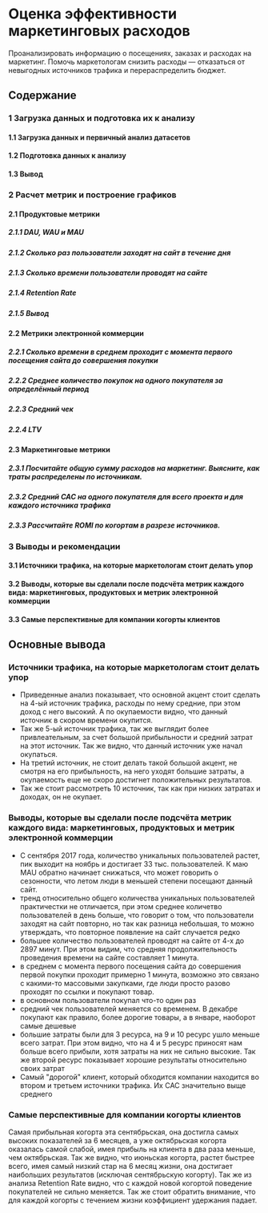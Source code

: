 # Оценка эффективности маркетинговых расходов
Проанализировать информацию о посещениях, заказах и расходах на маркетинг. Помочь маркетологам снизить расходы — отказаться от невыгодных источников трафика и перераспределить бюджет.
## Содержание
### 1  Загрузка данных и подготовка их к анализу
#### 1.1  Загрузка данных и первичный анализ датасетов
#### 1.2  Подготовка данных к анализу
#### 1.3  Вывод
### 2  Расчет метрик и построение графиков
#### 2.1  Продуктовые метрики
##### 2.1.1  DAU, WAU и MAU
##### 2.1.2  Сколько раз пользователи заходят на сайт в течение дня
##### 2.1.3  Сколько времени пользователи проводят на сайте
##### 2.1.4  Retention Rate
##### 2.1.5  Вывод
#### 2.2  Метрики электронной коммерции
##### 2.2.1  Cколько времени в среднем проходит с момента первого посещения сайта до совершения покупки
##### 2.2.2  Cреднее количество покупок на одного покупателя за определённый период
##### 2.2.3  Средний чек
##### 2.2.4  LTV
#### 2.3  Маркетинговые метрики
##### 2.3.1  Посчитайте общую сумму расходов на маркетинг. Выясните, как траты распределены по источникам.
##### 2.3.2  Cредний CAC на одного покупателя для всего проекта и для каждого источника трафика
##### 2.3.3  Рассчитайте ROMI по когортам в разрезе источников.
### 3  Выводы и рекомендации
#### 3.1  Источники трафика, на которые маркетологам стоит делать упор
#### 3.2  Выводы, которые вы сделали после подсчёта метрик каждого вида: маркетинговых, продуктовых и метрик электронной коммерции
#### 3.3  Cамые перспективные для компании когорты клиентов
## Основные вывода
### Источники трафика, на которые маркетологам стоит делать упор
* Приведенные анализ показывает, что основной акцент стоит сделать на 4-ый источник трафика, расходы по нему средние, при этом доход с него высокий. А по окупаемости видно, что данный источник в скором времени окупится.
* Так же 5-ый источник трафика, так же выглядит более привлеательным, за счет большой прибыльности и средний затрат на этот источник. Так же видно, что данный источник уже начал окупаться. 
* На третий источник, не стоит делать такой большой акцент, не смотря на его прибыльность, на него уходят большие затраты, а окупаемость еще не скоро достигнет положительных результатов. 
* Так же стоит рассмотреть 10 источник, так как при низких затратах и доходах, он не окупает.
### Выводы, которые вы сделали после подсчёта метрик каждого вида: маркетинговых, продуктовых и метрик электронной коммерции
* С сентября 2017 года, количество уникальных пользователей растет, пик выходит на ноябрь и достигает 33 тыс. пользователей. К маю МАU обратно начинает снижаться, что может говорить о сезонности, что летом люди в меньшей степени посещают данный сайт.
*  тренд относительно общего количества уникальных пользователей практичестки не отличается, при этом среднее количетво пользователей в день больше, что говорит о том, что пользователи заходят на сайт повторно, но так как разница небольшая, то можно утверждать, что повторное появление на сайт случается редко
* большее количество пользователей проводят на сайте от 4-х до 2897 минут. При этом видим, что средняя продолжительность проведения времени на сайте составляет 1 минута.
* в среднем с момента первого посещения сайта до совершения первой покупки проходит примерно 1 минута, возможно это связано с какими-то массовыми закупками, где люди просто разово проходят по ссылки и покупают товар.
* в основном пользователи покупал что-то один раз
* средний чек пользователей меняется со временем. В декабре покупают как правило, более дорогие товары, а в январе, наоборот самые дешевые
*  большие затраты были для 3 ресурса, на 9 и 10 ресурс ушло меньше всего затрат. При этом видно, что на 4 и 5 ресурс приносят нам больше всего прибыли, хотя затраты на них не сильно высокие. Так же второй ресурс показывает хорошие результаты относительно своих затрат
* Самый "дорогой" клиент, который обходится компании находится во втором и третьем источники трафика. Их САС значительно выще среднего
### Cамые перспективные для компании когорты клиентов
Самая прибыльная когорта эта сентябрьская, она достигла самых высоких показателей за 6 месяцев, а уже октябрьская когорта оказалась самой слабой, имея прибыль на клиента в два раза меньше, чем октябрьская. Так же видно, что июньская когорта, растет быстрее всего, имея самый низкий стар на 6 месяц жизни, она достигает наибольших результатов (исключая сентябрьскую когорту). Так же из анализа Retention Rate видно, что с каждой новой когортой поведение покупателей не сильно меняется. Так же стоит обратить внимание, что для каждой когорты с течением жизни коэффициент удержания падает.
